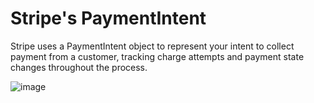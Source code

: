 # Stripe's PaymentIntent

Stripe uses a PaymentIntent object to represent your intent to collect payment from a customer, tracking charge attempts and payment state changes throughout the process.

![image](https://user-images.githubusercontent.com/840427/135090191-f90eb59d-dc0c-4358-a064-eef98b8db153.png)
